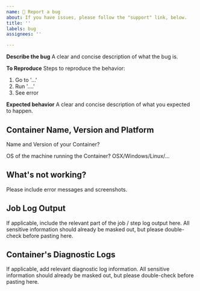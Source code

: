 ```yaml
---
name: 🛑 Report a bug
about: If you have issues, please follow the "support" link, below.
title: ''
labels: bug
assignees: ''

---
```


<!--
👋 You're opening a bug report against the Self Hosted **Homelab**.

🛑 Please stop if you're not certain that the bug you're seeing is in the config - if you have general problems with containers, please see the specific Community Support Forum which is actively monitored.  Using the forum ensures that we route your problem to the correct team.  😃
-->

**Describe the bug**
A clear and concise description of what the bug is.

**To Reproduce**
Steps to reproduce the behavior:
1. Go to '...'
2. Run '....'
3. See error

**Expected behavior**
A clear and concise description of what you expected to happen.

## Container Name, Version and Platform
Name and Version of your Container?

OS of the machine running the Container? OSX/Windows/Linux/...

## What's not working?
Please include error messages and screenshots.

## Job Log Output
If applicable, include the relevant part of the job / step log output here.  All sensitive information should already be masked out, but please double-check before pasting here.

## Container's Diagnostic Logs
If applicable, add relevant diagnostic log information. All sensitive information should already be masked out, but please double-check before pasting here.